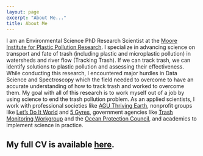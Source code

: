 ```yaml
---
layout: page
excerpt: "About Me..."
title: About Me
---
```


I am an Environmental Science PhD Research Scientist at the [Moore Institute for Plastic Pollution Research](https://mooreplasticresearch.org/). I specialize in advancing science on transport and fate of trash (including plastic and microplastic pollution) in watersheds and river flow (Tracking Trash). If we can track trash, we can identify solutions to plastic pollution and assessing their effectiveness. While conducting this research, I encountered major hurdles in Data Science and Spectroscopy which the field needed to overcome to have an accurate understanding of how to track trash and worked to overcome them. My goal with all of this research is to work myself out of a job by using science to end the trash pollution problem. As an applied scientists, I work with professional societies like [AGU Thriving Earth](https://thrivingearthexchange.org/), nonprofit groups like [Let’s Do It World](https://www.letsdoitworld.org/) and [5 Gyres](https://www.5gyres.org/), government agencies like [Trash Monitoring Workgroup](https://mywaterquality.ca.gov/monitoring_council/trash_monitoring/) and the [Ocean Protection Council](http://www.opc.ca.gov/), and academics to implement science in practice.

## My full CV is available [here](files/WinCowgerCV.pdf).
